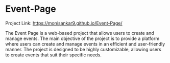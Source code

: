 # Event-Page

Project Link: https://monisankar9.github.io/Event-Page/

The Event Page is a web-based project that allows users to create and manage events. The main objective of the project is to provide a platform where users can create and manage events in an efficient and user-friendly manner. The project is designed to be highly customizable, allowing users to create events that suit their specific needs.
